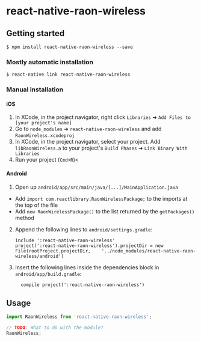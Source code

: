 # react-native-raon-wireless

## Getting started

`$ npm install react-native-raon-wireless --save`

### Mostly automatic installation

`$ react-native link react-native-raon-wireless`

### Manual installation


#### iOS

1. In XCode, in the project navigator, right click `Libraries` ➜ `Add Files to [your project's name]`
2. Go to `node_modules` ➜ `react-native-raon-wireless` and add `RaonWireless.xcodeproj`
3. In XCode, in the project navigator, select your project. Add `libRaonWireless.a` to your project's `Build Phases` ➜ `Link Binary With Libraries`
4. Run your project (`Cmd+R`)<

#### Android

1. Open up `android/app/src/main/java/[...]/MainApplication.java`
  - Add `import com.reactlibrary.RaonWirelessPackage;` to the imports at the top of the file
  - Add `new RaonWirelessPackage()` to the list returned by the `getPackages()` method
2. Append the following lines to `android/settings.gradle`:
  	```
  	include ':react-native-raon-wireless'
  	project(':react-native-raon-wireless').projectDir = new File(rootProject.projectDir, 	'../node_modules/react-native-raon-wireless/android')
  	```
3. Insert the following lines inside the dependencies block in `android/app/build.gradle`:
  	```
      compile project(':react-native-raon-wireless')
  	```


## Usage
```javascript
import RaonWireless from 'react-native-raon-wireless';

// TODO: What to do with the module?
RaonWireless;
```
